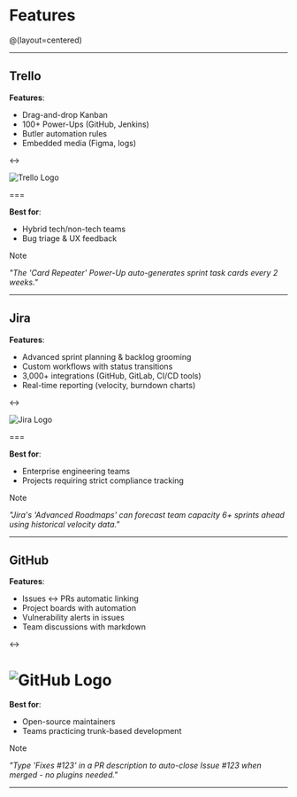 # Features
@(layout=centered)

---

## Trello

**Features**:

- Drag-and-drop Kanban
- 100+ Power-Ups (GitHub, Jenkins)
- Butler automation rules
- Embedded media (Figma, logs)

<->

![Trello Logo](logos/trello.png)

===

**Best for**:

- Hybrid tech/non-tech teams
- Bug triage & UX feedback

> [!NOTE]
> *"The 'Card Repeater' Power-Up auto-generates sprint task cards every 2 weeks."*

---

## Jira

**Features**:

- Advanced sprint planning & backlog grooming
- Custom workflows with status transitions
- 3,000+ integrations (GitHub, GitLab, CI/CD tools)
- Real-time reporting (velocity, burndown charts)

<->

![Jira Logo](logos/jira.png)

===

**Best for**:

- Enterprise engineering teams
- Projects requiring strict compliance tracking


> [!NOTE]
> *"Jira's 'Advanced Roadmaps' can forecast team capacity 6+ sprints ahead using historical velocity data."*

---

## GitHub

**Features**:

- Issues ↔ PRs automatic linking
- Project boards with automation
- Vulnerability alerts in issues
- Team discussions with markdown

<->

![GitHub Logo](logos/github.png)
===

**Best for**:

- Open-source maintainers
- Teams practicing trunk-based development


> [!NOTE]
> *"Type 'Fixes #123' in a PR description to auto-close Issue #123 when merged - no plugins needed."*

---

